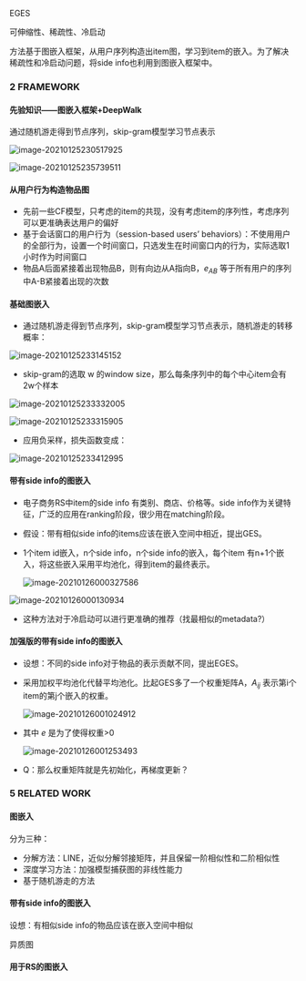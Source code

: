 EGES

可伸缩性、稀疏性、冷启动

方法基于图嵌入框架，从用户序列构造出item图，学习到item的嵌入。为了解决稀疏性和冷启动问题，将side info也利用到图嵌入框架中。

### 2 FRAMEWORK

#### 先验知识——图嵌入框架+DeepWalk

通过随机游走得到节点序列，skip-gram模型学习节点表示

![image-20210125230517925](C:\Users\Administrator\AppData\Roaming\Typora\typora-user-images\image-20210125230517925.png)

![image-20210125235739511](C:\Users\Administrator\AppData\Roaming\Typora\typora-user-images\image-20210125235739511.png)

#### 从用户行为构造物品图

- 先前一些CF模型，只考虑的item的共现，没有考虑item的序列性，考虑序列可以更准确表达用户的偏好
- 基于会话窗口的用户行为（session-based users’ behaviors）：不使用用户的全部行为，设置一个时间窗口，只选发生在时间窗口内的行为，实际选取1小时作为时间窗口
- 物品A后面紧接着出现物品B，则有向边从A指向B，$e_{AB}$ 等于所有用户的序列中A-B紧接着出现的次数

#### 基础图嵌入

- 通过随机游走得到节点序列，skip-gram模型学习节点表示，随机游走的转移概率：

![image-20210125233145152](C:\Users\Administrator\AppData\Roaming\Typora\typora-user-images\image-20210125233145152.png)

- skip-gram的选取 w 的window size，那么每条序列中的每个中心item会有2w个样本

![image-20210125233332005](C:\Users\Administrator\AppData\Roaming\Typora\typora-user-images\image-20210125233332005.png)

![image-20210125233315905](C:\Users\Administrator\AppData\Roaming\Typora\typora-user-images\image-20210125233315905.png)

- 应用负采样，损失函数变成：

![image-20210125233412995](C:\Users\Administrator\AppData\Roaming\Typora\typora-user-images\image-20210125233412995.png)

#### 带有side info的图嵌入

- 电子商务RS中item的side info 有类别、商店、价格等。side info作为关键特征，广泛的应用在ranking阶段，很少用在matching阶段。

- 假设：带有相似side info的items应该在嵌入空间中相近，提出GES。

- 1个item id嵌入，n个side info，n个side info的嵌入，每个item 有n+1个嵌入，将这些嵌入采用平均池化，得到item的最终表示。

  ![image-20210126000327586](C:\Users\Administrator\AppData\Roaming\Typora\typora-user-images\image-20210126000327586.png)

![image-20210126000130934](C:\Users\Administrator\AppData\Roaming\Typora\typora-user-images\image-20210126000130934.png)

- 这种方法对于冷启动可以进行更准确的推荐（找最相似的metadata?）

#### 加强版的带有side info的图嵌入

- 设想：不同的side info对于物品的表示贡献不同，提出EGES。

- 采用加权平均池化代替平均池化。比起GES多了一个权重矩阵A，$A_{ij}$ 表示第i个item的第j个嵌入的权重。

  ![image-20210126001024912](C:\Users\Administrator\AppData\Roaming\Typora\typora-user-images\image-20210126001024912.png)

- 其中 $e$ 是为了使得权重>0

  ![image-20210126001253493](C:\Users\Administrator\AppData\Roaming\Typora\typora-user-images\image-20210126001253493.png)

- Q：那么权重矩阵就是先初始化，再梯度更新？



### 5 RELATED WORK

#### 图嵌入

分为三种：

- 分解方法：LINE，近似分解邻接矩阵，并且保留一阶相似性和二阶相似性
- 深度学习方法：加强模型捕获图的非线性能力
- 基于随机游走的方法

#### 带有side info的图嵌入

设想：有相似side info的物品应该在嵌入空间中相似

异质图

#### 用于RS的图嵌入

